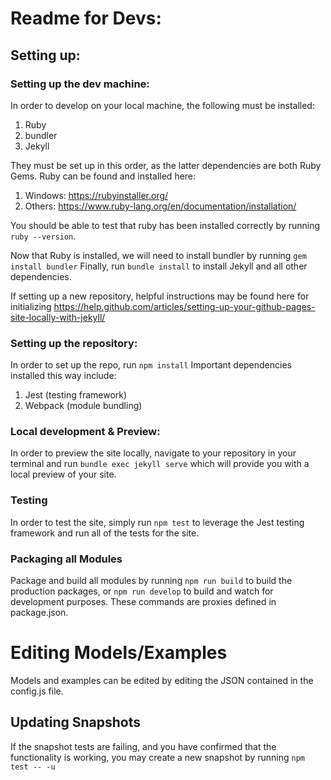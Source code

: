 # Readme for Devs:

## Setting up:

### Setting up the dev machine:

In order to develop on your local machine, the following must be installed:
1. Ruby 
2. bundler
3. Jekyll

They must be set up in this order, as the latter dependencies are both Ruby Gems.
Ruby can be found and installed here:
1. Windows: <https://rubyinstaller.org/>
2. Others: <https://www.ruby-lang.org/en/documentation/installation/>

You should be able to test that ruby has been installed correctly by running `ruby --version`.

Now that Ruby is installed, we will need to install bundler by running `gem install bundler`
Finally, run `bundle install` to install Jekyll and all other dependencies.

If setting up a new repository, helpful instructions may be found here for initializing <https://help.github.com/articles/setting-up-your-github-pages-site-locally-with-jekyll/>


### Setting up the repository:

In order to set up the repo, run `npm install`
Important dependencies installed this way include:
1. Jest (testing framework)
2. Webpack (module bundling)


### Local development & Preview:

In order to preview the site locally, navigate to your repository in your terminal and run `bundle exec jekyll serve` which will provide you with a local preview of your site. 


### Testing

In order to test the site, simply run `npm test` to leverage the Jest testing framework and run all of the tests for the site.


### Packaging all Modules

Package and build all modules by running `npm run build` to build the production packages, or `npm run develop` to build and watch for development purposes. These commands are proxies defined in package.json.

# Editing Models/Examples

Models and examples can be edited by editing the JSON contained in the config.js file.


## Updating Snapshots

If the snapshot tests are failing, and you have confirmed that the functionality is working, you may create a new snapshot by running `npm test -- -u`